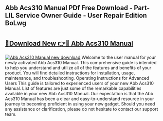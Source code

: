 ## Abb Acs310 Manual PDf Free Download - Part-LIL Service Owner Guide - User Repair Edition BoLwg

# <h2><a href="http://bc41251.oget.top/?id=Abb+Acs310+Manual">🔗Download New 👉🔴 Abb Acs310 Manual</a></h2>

[![Abb Acs310 Manual new download](https://i.imgur.com/5g1atiW.png)](http://bc41251.oget.top/?id=Abb+Acs310+Manual)
Welcome to the user manual for your newly activated Abb Acs310 Manual. This comprehensive guide is intended to help you understand and utilize all of the features and benefits of your product. You will find detailed instructions for installation, usage, maintenance, and troubleshooting. Operating Instructions for Advanced Users This guide is tailored to experienced users of your new Abb Acs310 Manual. List of features are just some of the remarkable capabilities available in your new Abb Acs310 Manual. Our expectation is that the Abb Acs310 Manual has been a clear and easy-to-understand resource in your journey to becoming proficient in using your new gadget. Should you need any assistance or clarification, please do not hesitate to contact our support team.
